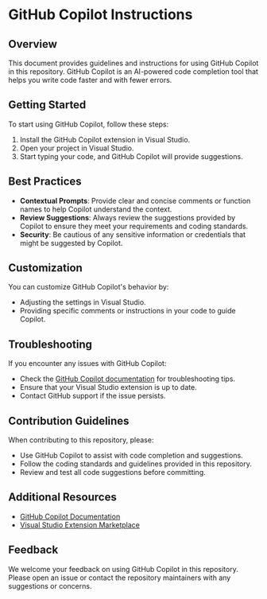 # GitHub Copilot Instructions

## Overview
This document provides guidelines and instructions for using GitHub Copilot in this repository. GitHub Copilot is an AI-powered code completion tool that helps you write code faster and with fewer errors.

## Getting Started
To start using GitHub Copilot, follow these steps:
1. Install the GitHub Copilot extension in Visual Studio.
2. Open your project in Visual Studio.
3. Start typing your code, and GitHub Copilot will provide suggestions.

## Best Practices
- **Contextual Prompts**: Provide clear and concise comments or function names to help Copilot understand the context.
- **Review Suggestions**: Always review the suggestions provided by Copilot to ensure they meet your requirements and coding standards.
- **Security**: Be cautious of any sensitive information or credentials that might be suggested by Copilot.

## Customization
You can customize GitHub Copilot's behavior by:
- Adjusting the settings in Visual Studio.
- Providing specific comments or instructions in your code to guide Copilot.

## Troubleshooting
If you encounter any issues with GitHub Copilot:
- Check the [GitHub Copilot documentation](https://docs.github.com/en/copilot) for troubleshooting tips.
- Ensure that your Visual Studio extension is up to date.
- Contact GitHub support if the issue persists.

## Contribution Guidelines
When contributing to this repository, please:
- Use GitHub Copilot to assist with code completion and suggestions.
- Follow the coding standards and guidelines provided in this repository.
- Review and test all code suggestions before committing.

## Additional Resources
- [GitHub Copilot Documentation](https://docs.github.com/en/copilot)
- [Visual Studio Extension Marketplace](https://marketplace.visualstudio.com/)

## Feedback
We welcome your feedback on using GitHub Copilot in this repository. Please open an issue or contact the repository maintainers with any suggestions or concerns.
